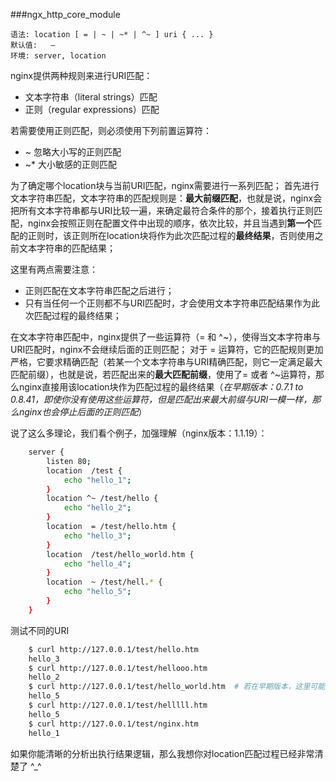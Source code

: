###ngx_http_core_module

    
    语法: location [ = | ~ | ~* | ^~ ] uri { ... }
    默认值:   —
    环境: server, location
    
nginx提供两种规则来进行URI匹配：

 * 文本字符串（literal strings）匹配
 * 正则（regular expressions）匹配
 
若需要使用正则匹配，则必须使用下列前置运算符：

 * ~  忽略大小写的正则匹配
 * ~* 大小敏感的正则匹配

为了确定哪个location块与当前URI匹配，nginx需要进行一系列匹配； 首先进行文本字符串匹配，文本字符串的匹配规则是：**最大前缀匹配**，也就是说，nginx会把所有文本字符串都与URI比较一遍，来确定最符合条件的那个，接着执行正则匹配，nginx会按照正则在配置文件中出现的顺序，依次比较，并且当遇到**第一个**匹配的正则时，该正则所在location块将作为此次匹配过程的**最终结果**，否则使用之前文本字符串的匹配结果；

这里有两点需要注意：

 * 正则匹配在文本字符串匹配之后进行；
 * 只有当任何一个正则都不与URI匹配时，才会使用文本字符串匹配结果作为此次匹配过程的最终结果；

在文本字符串匹配中，nginx提供了一些运算符（= 和 ^~），使得当文本字符串与URI匹配时，nginx不会继续后面的正则匹配；
对于 = 运算符，它的匹配规则更加严格，它要求精确匹配（若某一个文本字符串与URI精确匹配，则它一定满足最大匹配前缀），也就是说，若匹配出来的**最大匹配前缀**，使用了= 或者 ^~运算符，那么nginx直接用该location块作为匹配过程的最终结果（*在早期版本：0.7.1 to 0.8.41，即使你没有使用这些运算符，但是匹配出来最大前缀与URI一模一样，那么nginx也会停止后面的正则匹配*）

说了这么多理论，我们看个例子，加强理解（nginx版本：1.1.19）：

```sh
    server {
        listen 80; 
        location  /test {
            echo "hello_1";
        }   
        location ^~ /test/hello {
            echo "hello_2";
        }   
        location  = /test/hello.htm {
            echo "hello_3";
        }   
        location  /test/hello_world.htm {
            echo "hello_4";
        }   
        location  ~ /test/hell.* {                                                                               
            echo "hello_5";
        }   
    }   
```
测试不同的URI

```sh
    $ curl http://127.0.0.1/test/hello.htm
    hello_3
    $ curl http://127.0.0.1/test/hellooo.htm
    hello_2
    $ curl http://127.0.0.1/test/hello_world.htm  # 若在早期版本，这里可能返回hello_4
    hello_5
    $ curl http://127.0.0.1/test/helllll.htm
    hello_5
    $ curl http://127.0.0.1/test/nginx.htm
    hello_1
```

如果你能清晰的分析出执行结果逻辑，那么我想你对location匹配过程已经非常清楚了 ^_^
